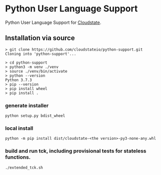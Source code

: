 # Python User Language Support
Python User Language Support for [Cloudstate](https://github.com/cloudstateio/cloudstate).

## Installation via source

```
> git clone https://github.com/cloudstateio/python-support.git
Cloning into 'python-support'...

> cd python-support
> python3 -m venv ./venv 
> source ./venv/bin/activate
> python --version     
Python 3.7.3
> pip --version 
> pip install wheel
> pip install .
```

### generate installer
```
python setup.py bdist_wheel
```

### local install
```
python -m pip install dist/cloudstate-<the version>-py3-none-any.whl
```

### build and run tck, including provisional tests for stateless functions. 
```
./extended_tck.sh
```